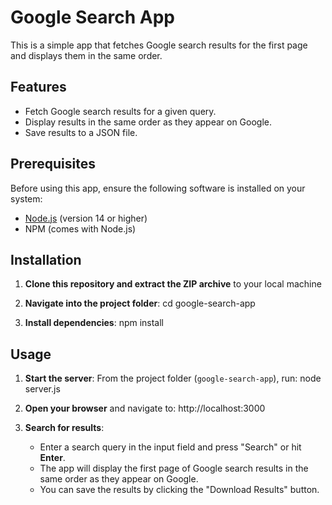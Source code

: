 # Google Search App

This is a simple app that fetches Google search results for the first page and displays them in the same order.

## Features
- Fetch Google search results for a given query.
- Display results in the same order as they appear on Google.
- Save results to a JSON file.

## Prerequisites
Before using this app, ensure the following software is installed on your system:
- [Node.js](https://nodejs.org/) (version 14 or higher)
- NPM (comes with Node.js)

## Installation
1. **Clone this repository and extract the ZIP archive** to your local machine 
   
2. **Navigate into the project folder**:
   cd google-search-app
   
4. **Install dependencies**:
   npm install


## Usage
1. **Start the server**:
   From the project folder (`google-search-app`), run:
   node server.js

2. **Open your browser** and navigate to:
    http://localhost:3000

3. **Search for results**:
   - Enter a search query in the input field and press "Search" or hit **Enter**.
   - The app will display the first page of Google search results in the same order as they appear on Google.
   - You can save the results by clicking the "Download Results" button.
